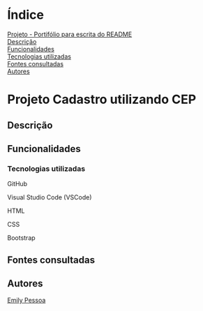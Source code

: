 # Índice
[Projeto - Portifólio para escrita do README](#projeto---portif%C3%B3lio-para-escrita-do-readme)  
[Descrição](#descri%C3%A7%C3%A3o)  
[Funcionalidades](#funcionalidades)  
[Tecnologias utilizadas](#tecnologias-utilizadas)  
[Fontes consultadas](#fontes-consultadas)  
[Autores](#autores)  

# Projeto Cadastro utilizando CEP

## Descrição 

## Funcionalidades

### Tecnologias utilizadas

GitHub

Visual Studio Code (VSCode)

HTML

CSS

Bootstrap

## Fontes consultadas

## Autores
[Emily Pessoa](https://github.com/emilypessoa)
